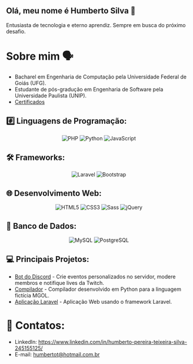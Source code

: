 ## Olá, meu nome é Humberto Silva 👋
Entusiasta de tecnologia e eterno aprendiz. Sempre em busca do próximo desafio.
# Sobre mim 🗣️
* Bacharel em Engenharia de Computação pela Universidade Federal de Goiás (UFG).
* Estudante de pós-gradução em Engenharia de Software pela Universidade Paulista (UNIP).
* [Certificados](https://github.com/hptsilva/Certificados)
 
## #️⃣ Linguagens de Programação:
<div align="center">
  <img src="https://img.shields.io/badge/PHP-777BB4?style=for-the-badge&logo=php&logoColor=white" alt="PHP">
  <img src="https://img.shields.io/badge/Python-3776AB?style=for-the-badge&logo=python&logoColor=white" alt="Python">
  <img src="https://img.shields.io/badge/JavaScript-F7DF1E?style=for-the-badge&logo=javascript&logoColor=black" alt="JavaScript">
</div>

## 🛠️ Frameworks:
<div align="center">
  <img src="https://img.shields.io/badge/Laravel-FF2D20?style=for-the-badge&logo=laravel&logoColor=white" alt="Laravel">
  <img src="https://img.shields.io/badge/Bootstrap-563D7C?style=for-the-badge&logo=bootstrap&logoColor=white" alt="Bootstrap">
</div>

## 🌐 Desenvolvimento Web:
<div align="center">
  <img src="https://img.shields.io/badge/HTML5-E34F26?style=for-the-badge&logo=html5&logoColor=white" alt="HTML5">
  <img src="https://img.shields.io/badge/CSS3-1572B6?style=for-the-badge&logo=css3&logoColor=white" alt="CSS3">
  <img src="https://img.shields.io/badge/Sass-CC6699?style=for-the-badge&logo=sass&logoColor=white" alt="Sass">
  <img src="https://img.shields.io/badge/jQuery-0769AD?style=for-the-badge&logo=jquery&logoColor=white" alt="jQuery">
</div>

## 📖 Banco de Dados:
<div align="center">
  <img src="https://img.shields.io/badge/MySQL-4479A1?style=for-the-badge&logo=mysql&logoColor=white" alt="MySQL">
  <img src="https://img.shields.io/badge/PostgreSQL-4169E1?style=for-the-badge&logo=postgresql&logoColor=white" alt="PostgreSQL">
</div>

## 💻 Principais Projetos:
* [Bot do Discord](https://github.com/isac-bot/ISAC) - Crie eventos personalizados no servidor, modere membros e notifique lives da Twitch.
* [Compilador](https://github.com/hptsilva/Compilador-para-a-linguagem-MGOL) - Compilador desenvolvido em Python para a linguagem fictícia MGOL.
* [Aplicação Laravel](https://github.com/hptsilva/Black-Wolves) - Aplicação Web usando o framework Laravel.
# 🔔 Contatos:
* LinkedIn: https://www.linkedin.com/in/humberto-pereira-teixeira-silva-245155125/
* E-mail: humbertot@hotmail.com.br

